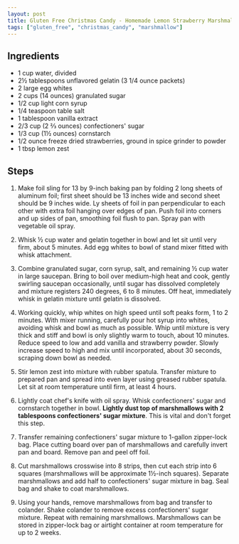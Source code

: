 ```yaml
---
layout: post
title: Gluten Free Christmas Candy - Homemade Lemon Strawberry Marshmallows
tags: ["gluten_free", "christmas_candy", "marshmallow"]
---
```


## Ingredients

* 1 cup water, divided
* 2½ tablespoons unflavored gelatin (3 1/4 ounce packets)
* 2 large egg whites
* 2 cups (14 ounces) granulated sugar
* 1/2 cup light corn syrup
* 1/4 teaspoon table salt
* 1 tablespoon vanilla extract
* 2/3 cup (2 ⅔ ounces) confectioners' sugar
* 1/3  cup (1½ ounces) cornstarch
* 1/2 ounce freeze dried strawberries, ground in spice grinder to powder
* 1 tbsp lemon zest

## Steps

1. Make foil sling for 13 by 9-inch baking pan by folding 2 long sheets of aluminum foil; first sheet should be 13 inches wide and second sheet should be 9 inches wide.  Ly sheets of foil in pan perpendicular to each other with extra foil hanging over edges of pan.  Push foil into corners and up sides of pan, smoothing foil flush to pan.  Spray pan with vegetable oil spray.

2. Whisk ½ cup water and gelatin together in bowl and let sit until very firm, about 5 minutes.  Add egg whites to bowl of stand mixer fitted with whisk attachment.

3. Combine granulated sugar, corn syrup, salt, and remaining ½ cup water in large saucepan. Bring to boil over medium-high heat and cook, gently swirling saucepan occasionally, until sugar has dissolved completely and mixture registers 240 degrees, 6 to 8 minutes. Off heat, immediately whisk in gelatin mixture until gelatin is dissolved.

4. Working quickly, whip whites on high speed until soft peaks form, 1 to 2 minutes. With mixer running, carefully pour hot syrup into whites, avoiding whisk and bowl as much as possible. Whip until mixture is very thick and stiff and bowl is only slightly warm to touch, about 10 minutes. Reduce speed to low and add vanilla and strawberry powder. Slowly increase speed to high and mix until incorporated, about 30 seconds, scraping down bowl as needed.

5. Stir lemon zest into mixture with rubber spatula.  Transfer mixture to prepared pan and spread into even layer using greased rubber spatula. Let sit at room temperature until firm, at least 4 hours.

6. Lightly coat chef's knife with oil spray. Whisk confectioners' sugar and cornstarch together in bowl. **Lightly dust top of marshmallows with 2 tablespoons confectioners' sugar mixture**.  This is vital and don't forget this step.

7. Transfer remaining confectioners' sugar mixture to 1-gallon zipper-lock bag. Place cutting board over pan of marshmallows and carefully invert pan and board. Remove pan and peel off foil.

8. Cut marshmallows crosswise into 8 strips, then cut each strip into 6 squares (marshmallows will be approximate 1½-inch squares). Separate marshmallows and add half to confectioners' sugar mixture in bag. Seal bag and shake to coat marshmallows.

9. Using your hands, remove marshmallows from bag and transfer to colander. Shake colander to remove excess confectioners' sugar mixture. Repeat with remaining marshmallows. Marshmallows can be stored in zipper-lock bag or airtight container at room temperature for up to 2 weeks.
